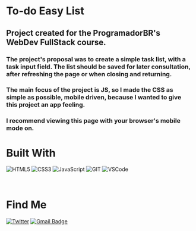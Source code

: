 # To-do Easy List
## Project created for the ProgramadorBR's WebDev FullStack course.

### The project's proposal was to create a simple task list, with a task input field. The list should be saved for later consultation, after refreshing the page or when closing and returning.
### The main focus of the project is JS, so I made the CSS as simple as possible, mobile driven, because I wanted to give this project an app feeling.
### I recommend viewing this page with your browser's mobile mode on.

# Built With
 <img src="https://img.shields.io/badge/HTML5-E34F26?style=for-the-badge&logo=html5&logoColor=white" alt="HTML5"> <img src="https://img.shields.io/badge/CSS3-1572B6?style=for-the-badge&logo=css3&logoColor=white" ALT="CSS3"> <img src="https://img.shields.io/badge/JavaScript-F7DF1E?style=for-the-badge&logo=javascript&logoColor=black" alt="JavaScript"> <img src="https://img.shields.io/badge/Git-F05032?style=for-the-badge&logo=git&logoColor=white" alt="GIT"> <img src="https://img.shields.io/badge/Visual_Studio_Code-0078D4?style=for-the-badge&logo=visual%20studio%20code&logoColor=white" alt="VSCode">

<br>

# Find Me
[![Twitter](https://img.shields.io/twitter/url/https/twitter.com/cloudposse.svg?style=social&label=Follow@guilhermerera)](https://twitter.com/guilhermerera) [![Gmail Badge](https://img.shields.io/badge/-guilhermerera@gmail.com-f24f4f?style=flat-square&logo=Gmail&logoColor=white&link=mailto:guilhermerera@gmail.com)](mailto:guilhermerera@gmail.com)
